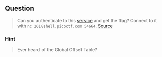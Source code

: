 ## Question
>Can you authenticate to this [service](//2018shell.picoctf.com/static/99e25c3aa326727c36a60045af958d02/auth) and get the flag? Connect to it with `` nc 2018shell.picoctf.com 54664 ``. [Source](//2018shell.picoctf.com/static/99e25c3aa326727c36a60045af958d02/auth.c)

### Hint
>Ever heard of the Global Offset Table?
